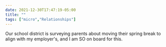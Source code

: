 ```yaml
---
date: 2021-12-30T17:47:19-05:00
title: ""
tags: ["micro","Relationships"]
---
```

Our school district is surveying parents about moving their spring break to align with my employer's, and I am SO on board for this.
